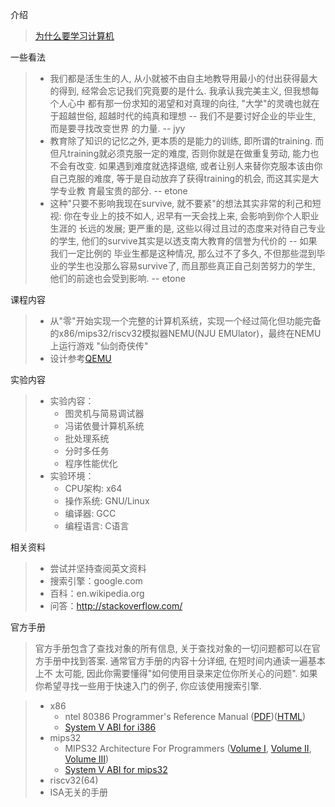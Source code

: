 介绍
> [为什么要学习计算机](https://nju-projectn.github.io/ics-pa-gitbook/ics2019/why.html)

一些看法
> * 我们都是活生生的人, 从小就被不由自主地教导用最小的付出获得最大的得到, 经常会忘记我们究竟要的是什么. 我承认我完美主义, 但我想每个人心中
>都有那一份求知的渴望和对真理的向往, "大学"的灵魂也就在于超越世俗, 超越时代的纯真和理想 -- 我们不是要讨好企业的毕业生, 而是要寻找改变世界
>的力量. -- jyy
> * 教育除了知识的记忆之外, 更本质的是能力的训练, 即所谓的training. 而但凡training就必须克服一定的难度, 否则你就是在做重复劳动, 能力也
>不会有改变. 如果遇到难度就选择退缩, 或者让别人来替你克服本该由你自己克服的难度, 等于是自动放弃了获得training的机会, 而这其实是大学专业教
>育最宝贵的部分. -- etone
> * 这种"只要不影响我现在survive, 就不要紧"的想法其实非常的利己和短视: 你在专业上的技不如人, 迟早有一天会找上来, 会影响到你个人职业生涯的
>长远的发展; 更严重的是, 这些以得过且过的态度来对待自己专业的学生, 他们的survive其实是以透支南大教育的信誉为代价的 -- 如果我们一定比例的
>毕业生都是这种情况, 那么过不了多久, 不但那些混到毕业的学生也没那么容易survive了, 而且那些真正自己刻苦努力的学生, 他们的前途也会受到影响.
> -- etone

课程内容
> * 从"零"开始实现一个完整的计算机系统，实现一个经过简化但功能完备的x86/mips32/riscv32模拟器NEMU(NJU EMUlator)，最终在NEMU上运行游戏
>"仙剑奇侠传"
> * 设计参考[QEMU](https://www.qemu.org)

实验内容
> * 实验内容：
>   * 图灵机与简易调试器
>   * 冯诺依曼计算机系统
>   * 批处理系统
>   * 分时多任务
>   * 程序性能优化
> * 实验环境：
>   * CPU架构: x64
>   * 操作系统: GNU/Linux
>   * 编译器: GCC
>   * 编程语言: C语言

相关资料
> * 尝试并坚持查阅英文资料
> * 搜索引擎：google.com
> * 百科：en.wikipedia.org
> * 问答：http://stackoverflow.com/

官方手册
> 官方手册包含了查找对象的所有信息, 关于查找对象的一切问题都可以在官方手册中找到答案. 通常官方手册的内容十分详细, 在短时间内通读一遍基本上不
太可能, 因此你需要懂得"如何使用目录来定位你所关心的问题". 如果你希望寻找一些用于快速入门的例子, 你应该使用搜索引擎.

> * x86
>   * ntel 80386 Programmer's Reference Manual ([PDF]())([HTML]())
>   * [System V ABI for i386]()
> * mips32
>   * MIPS32 Architecture For Programmers ([Volume I](), [Volume II](), [Volume III]())
>   * [System V ABI for mips32]()
> * riscv32(64)
> * ISA无关的手册

